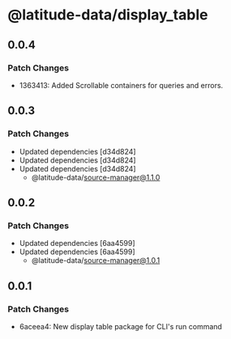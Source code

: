 # @latitude-data/display_table

## 0.0.4

### Patch Changes

- 1363413: Added Scrollable containers for queries and errors.

## 0.0.3

### Patch Changes

- Updated dependencies [d34d824]
- Updated dependencies [d34d824]
- Updated dependencies [d34d824]
  - @latitude-data/source-manager@1.1.0

## 0.0.2

### Patch Changes

- Updated dependencies [6aa4599]
- Updated dependencies [6aa4599]
  - @latitude-data/source-manager@1.0.1

## 0.0.1

### Patch Changes

- 6aceea4: New display table package for CLI's run command
